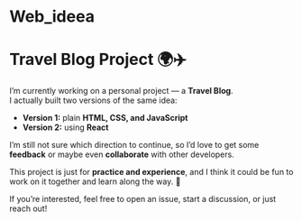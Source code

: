 # Web_ideea
# Travel Blog Project 🌍✈️  

I’m currently working on a personal project — a **Travel Blog**.  
I actually built two versions of the same idea:  

- **Version 1:** plain **HTML, CSS, and JavaScript**  
- **Version 2:** using **React**  

I’m still not sure which direction to continue, so I’d love to get some **feedback** or maybe even **collaborate** with other developers.  

This project is just for **practice and experience**, and I think it could be fun to work on it together and learn along the way. 🚀  

If you’re interested, feel free to open an issue, start a discussion, or just reach out!  

